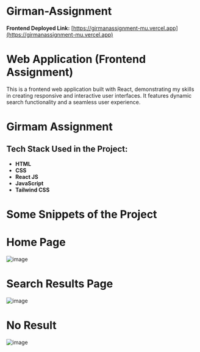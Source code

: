 # Girman-Assignment

**Frontend Deployed Link:** [https://girmanassignment-mu.vercel.app](https://girmanassignment-mu.vercel.app)


# Web Application (Frontend Assignment)
This is a frontend web application built with React, demonstrating my skills in creating responsive and interactive user interfaces. It features dynamic search functionality and a seamless user experience.

# Girmam Assignment

## Tech Stack Used in the Project:

- **HTML**
- **CSS**
- **React JS**
- **JavaScript**
- **Tailwind CSS**


# Some Snippets of the Project

# Home Page
![image](https://github.com/user-attachments/assets/7c8159f7-46bf-4365-b8ff-3cb1ba33595f)

# Search Results Page
![image](https://github.com/user-attachments/assets/1f1772b0-b463-46ae-bcbc-af9a2ffb37d4)

# No Result
![image](https://github.com/user-attachments/assets/d93a3713-41f1-4264-bc1c-ef96b0456402)

